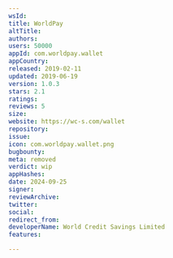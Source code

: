 ```yaml
---
wsId: 
title: WorldPay
altTitle: 
authors: 
users: 50000
appId: com.worldpay.wallet
appCountry: 
released: 2019-02-11
updated: 2019-06-19
version: 1.0.3
stars: 2.1
ratings: 
reviews: 5
size: 
website: https://wc-s.com/wallet
repository: 
issue: 
icon: com.worldpay.wallet.png
bugbounty: 
meta: removed
verdict: wip
appHashes: 
date: 2024-09-25
signer: 
reviewArchive: 
twitter: 
social: 
redirect_from: 
developerName: World Credit Savings Limited
features: 

---
```


